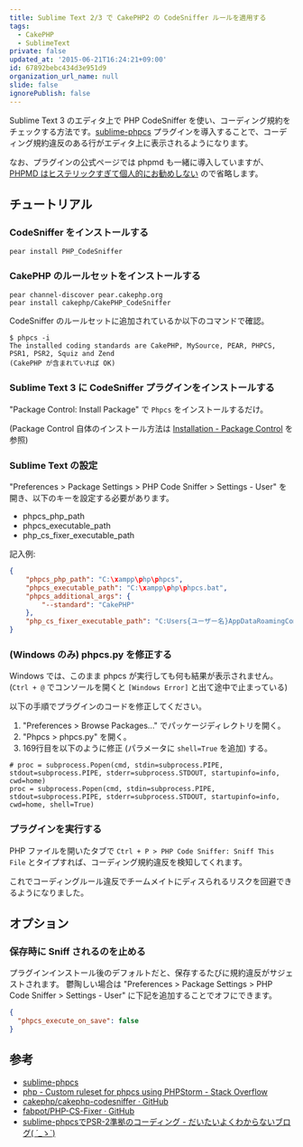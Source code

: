 ```yaml
---
title: Sublime Text 2/3 で CakePHP2 の CodeSniffer ルールを適用する
tags:
  - CakePHP
  - SublimeText
private: false
updated_at: '2015-06-21T16:24:21+09:00'
id: 67892bebc434d3e951d9
organization_url_name: null
slide: false
ignorePublish: false
---
```

Sublime Text 3 のエディタ上で PHP CodeSniffer を使い、コーディング規約をチェックする方法です。[sublime-phpcs](http://benmatselby.github.io/sublime-phpcs/) プラグインを導入することで、コーディング規約違反のある行がエディタ上に表示されるようになります。

なお、プラグインの公式ページでは phpmd も一緒に導入していますが、[PHPMD はヒステリックすぎて個人的にお勧めしない](http://blog.1000k.net/2013/11/26/phpmd-%e3%81%ae%e9%a0%ad%e3%81%8c%e3%81%8b%e3%81%aa%e3%82%8a-messy/) ので省略します。

<!--more-->

チュートリアル
----
### CodeSniffer をインストールする
```
pear install PHP_CodeSniffer
```

### CakePHP のルールセットをインストールする
```
pear channel-discover pear.cakephp.org
pear install cakephp/CakePHP_CodeSniffer
```

CodeSniffer のルールセットに追加されているか以下のコマンドで確認。

```
$ phpcs -i
The installed coding standards are CakePHP, MySource, PEAR, PHPCS, PSR1, PSR2, Squiz and Zend
(CakePHP が含まれていれば OK)
```

### Sublime Text 3 に CodeSniffer プラグインをインストールする
"Package Control: Install Package" で `Phpcs` をインストールするだけ。

(Package Control 自体のインストール方法は [Installation - Package Control](https://packagecontrol.io/installation) を参照)

### Sublime Text の設定
"Preferences > Package Settings > PHP Code Sniffer > Settings - User" を開き、以下のキーを設定する必要があります。

- phpcs_php_path
- phpcs_executable_path
- php_cs_fixer_executable_path

記入例:

```json
{
    "phpcs_php_path": "C:\xampp\php\phpcs",
    "phpcs_executable_path": "C:\xampp\php\phpcs.bat",
    "phpcs_additional_args": {
        "--standard": "CakePHP"
    },
    "php_cs_fixer_executable_path": "C:Users{ユーザー名}AppDataRoamingComposervendorbin"
}
```

### (Windows のみ) phpcs.py を修正する
Windows では、このまま phpcs が実行しても何も結果が表示されません。
(`Ctrl + @` でコンソールを開くと `[Windows Error]` と出て途中で止まっている)

以下の手順でプラグインのコードを修正してください。

1. "Preferences > Browse Packages..." でパッケージディレクトリを開く。
1. "Phpcs > phpcs.py" を開く。
1. 169行目を以下のように修正 (パラメータに `shell=True` を追加) する。

```
# proc = subprocess.Popen(cmd, stdin=subprocess.PIPE, stdout=subprocess.PIPE, stderr=subprocess.STDOUT, startupinfo=info, cwd=home)
proc = subprocess.Popen(cmd, stdin=subprocess.PIPE, stdout=subprocess.PIPE, stderr=subprocess.STDOUT, startupinfo=info, cwd=home, shell=True)
```

### プラグインを実行する
PHP ファイルを開いたタブで `Ctrl + P > PHP Code Sniffer: Sniff This File` とタイプすれば、コーディング規約違反を検知してくれます。

これでコーディングルール違反でチームメイトにディスられるリスクを回避できるようになりました。


オプション
---------
### 保存時に Sniff されるのを止める
プラグインインストール後のデフォルトだと、保存するたびに規約違反がサジェストされます。
鬱陶しい場合は "Preferences > Package Settings > PHP Code Sniffer > Settings - User" に下記を追加することでオフにできます。

```json
{
  "phpcs_execute_on_save": false
}
```


参考
----
- [sublime-phpcs](http://benmatselby.github.io/sublime-phpcs/)
- [php - Custom ruleset for phpcs using PHPStorm - Stack Overflow](http://stackoverflow.com/questions/10585274/custom-ruleset-for-phpcs-using-phpstorm)
- [cakephp/cakephp-codesniffer · GitHub](https://github.com/cakephp/cakephp-codesniffer)
- [fabpot/PHP-CS-Fixer · GitHub](https://github.com/fabpot/PHP-CS-Fixer)
- [sublime-phpcsでPSR-2準拠のコーディング - だいたいよくわからないブログ( ´_ゝ`)](http://matsu-chara.hatenablog.com/entry/2013/12/27/125026) 
